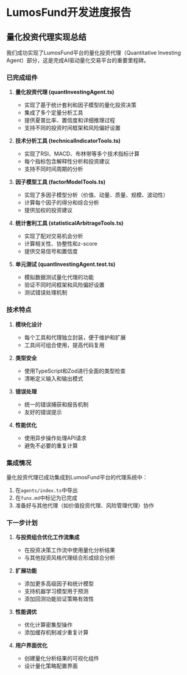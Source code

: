 # LumosFund开发进度报告

## 量化投资代理实现总结

我们成功实现了LumosFund平台的量化投资代理（Quantitative Investing Agent）部分，这是完成AI驱动量化交易平台的重要里程碑。

### 已完成组件

1. **量化投资代理 (quantInvestingAgent.ts)**
   - 实现了基于统计套利和因子模型的量化投资决策
   - 集成了多个定量分析工具
   - 提供夏普比率、置信度和详细推理过程
   - 支持不同的投资时间框架和风险偏好设置

2. **技术分析工具 (technicalIndicatorTools.ts)**
   - 实现了RSI、MACD、布林带等多个技术指标计算
   - 每个指标包含解释性分析和投资建议
   - 支持不同时间周期的分析

3. **因子模型工具 (factorModelTools.ts)**
   - 实现了多因子模型分析（价值、动量、质量、规模、波动性）
   - 计算每个因子的得分和综合分析
   - 提供加权的投资建议

4. **统计套利工具 (statisticalArbitrageTools.ts)**
   - 实现了配对交易机会分析
   - 计算相关性、协整性和z-score
   - 提供交易信号和置信度

5. **单元测试 (quantInvestingAgent.test.ts)**
   - 模拟数据测试量化代理的功能
   - 验证不同时间框架和风险偏好设置
   - 测试错误处理机制

### 技术特点

1. **模块化设计**
   - 每个工具和代理独立封装，便于维护和扩展
   - 工具间可组合使用，提高代码复用

2. **类型安全**
   - 使用TypeScript和Zod进行全面的类型检查
   - 清晰定义输入和输出模式

3. **错误处理**
   - 统一的错误捕获和报告机制
   - 友好的错误提示

4. **性能优化**
   - 使用异步操作处理API请求
   - 避免不必要的重复计算

### 集成情况

量化投资代理已成功集成到LumosFund平台的代理系统中：

1. 在`agents/index.ts`中导出
2. 在`funx.md`中标记为已完成
3. 准备好与其他代理（如价值投资代理、风险管理代理）协作

### 下一步计划

1. **与投资组合优化工作流集成**
   - 在投资决策工作流中使用量化分析结果
   - 与其他投资风格代理结合形成综合分析

2. **扩展功能**
   - 添加更多高级因子和统计模型
   - 支持机器学习模型用于预测
   - 添加回测功能验证策略有效性

3. **性能调优**
   - 优化计算密集型操作
   - 添加缓存机制减少重复计算

4. **用户界面优化**
   - 创建量化分析结果的可视化组件
   - 设计量化策略配置界面 